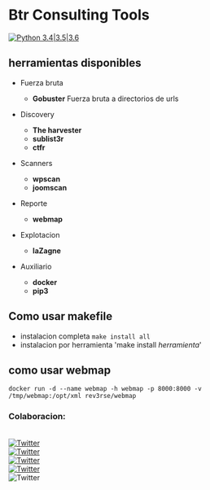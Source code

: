 # Btr Consulting Tools
[![Python 3.4|3.5|3.6](https://img.shields.io/badge/python-3.4|3.5|3.6-brightgreen.svg)](https://www.python.org/)



## herramientas disponibles
- Fuerza bruta
  - **Gobuster** Fuerza bruta a directorios de urls

- Discovery
  - **The harvester**
  - **sublist3r**
  - **ctfr**

- Scanners
  - **wpscan**
  - **joomscan**

- Reporte
  - **webmap**

- Explotacion
  - **laZagne**

- Auxiliario
  - **docker**
  - **pip3**


## Como usar makefile
- instalacion completa `make install all`
- instalacion por herramienta 'make install _herramienta_'

## como usar webmap

`docker run -d --name webmap -h webmap -p 8000:8000 -v /tmp/webmap:/opt/xml rev3rse/webmap`




### Colaboracion:
  <br/>[![Twitter](https://img.shields.io/badge/Lucas%20Galeano-@lucasgaleano_-blue.svg)](https://github.com/lucasgaleano)
  <br/>[![Twitter](https://img.shields.io/badge/Omar%20Peña-@macle0d_-blue.svg)](https://github.com/macle0d)
  <br/>[![Twitter](https://img.shields.io/badge/Federico%20Galarza-@fede947_-blue.svg)](https://github.com/fede947)
  <br/>[![Twitter](https://img.shields.io/badge/Santiago%20Scally-@fede947_-blue.svg)](https://github.com/santiScally)
  <br/>![Twitter](https://img.shields.io/badge/Gustavo%20Silva-@fede947_-blue.svg)
